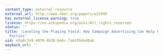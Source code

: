 ```yaml
---
content_type: external-resource
external_url: http://www.nber.org/papers/w22949
has_external_license_warning: true
license: https://en.wikipedia.org/wiki/All_rights_reserved
status: ''
title: 'Leveling the Playing Field: How Campaign Advertising Can Help Non-Dominant
  Parties'
uid: e5a8c7e9-4070-4b38-be6c-fa6195ded8ab
wayback_url: ''
---
```

